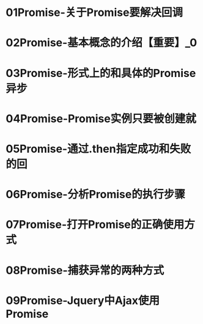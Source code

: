 # 01Promise-关于Promise要解决回调
# 02Promise-基本概念的介绍【重要】_0
# 03Promise-形式上的和具体的Promise异步
# 04Promise-Promise实例只要被创建就
# 05Promise-通过.then指定成功和失败的回
# 06Promise-分析Promise的执行步骤
# 07Promise-打开Promise的正确使用方式
# 08Promise-捕获异常的两种方式
# 09Promise-Jquery中Ajax使用Promise